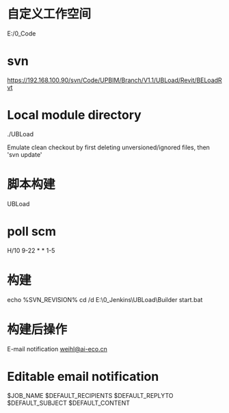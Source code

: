 # 自定义工作空间
E:/0_Code
# svn
https://192.168.100.90/svn/Code/UPBIM/Branch/V1.1/UBLoad/Revit/BELoadRvt
# Local module directory
./UBLoad

Emulate clean checkout by first deleting unversioned/ignored files, then 'svn update'

# 脚本构建
UBLoad

# poll scm
H/10 9-22 * * 1-5

# 构建
echo %SVN_REVISION%
cd /d E:\0_Jenkins\UBLoad\Builder
start.bat

# 构建后操作
E-mail notification
weihl@ai-eco.cn

# Editable email notification

$JOB_NAME
$DEFAULT_RECIPIENTS
$DEFAULT_REPLYTO
$DEFAULT_SUBJECT
$DEFAULT_CONTENT
